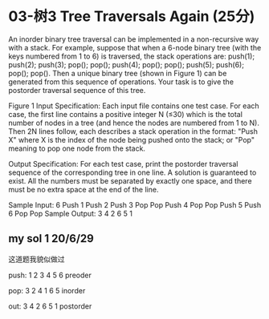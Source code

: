 # 03-树3 Tree Traversals Again (25分)

An inorder binary tree traversal can be implemented in a non-recursive way with a stack. For example, suppose that when a 6-node binary tree (with the keys numbered from 1 to 6) is traversed, the stack operations are: push(1); push(2); push(3); pop(); pop(); push(4); pop(); pop(); push(5); push(6); pop(); pop(). Then a unique binary tree (shown in Figure 1) can be generated from this sequence of operations. Your task is to give the postorder traversal sequence of this tree.


Figure 1
Input Specification:
Each input file contains one test case. For each case, the first line contains a positive integer N (≤30) which is the total number of nodes in a tree (and hence the nodes are numbered from 1 to N). Then 2N lines follow, each describes a stack operation in the format: "Push X" where X is the index of the node being pushed onto the stack; or "Pop" meaning to pop one node from the stack.

Output Specification:
For each test case, print the postorder traversal sequence of the corresponding tree in one line. A solution is guaranteed to exist. All the numbers must be separated by exactly one space, and there must be no extra space at the end of the line.

Sample Input:
6
Push 1
Push 2
Push 3
Pop
Pop
Push 4
Pop
Pop
Push 5
Push 6
Pop
Pop
Sample Output:
3 4 2 6 5 1

## my sol 1     20/6/29

这道题我貌似做过

push: 1 2 3 4 5 6   preoder

pop: 3 2 4 1 6 5    inorder

out: 3 4 2 6 5 1    postorder